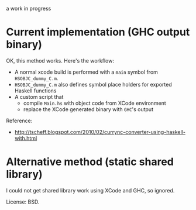 a work in progress

Current implementation (GHC output binary)
===========================================

OK, this method works. Here's the workflow:

* A normal xcode build is performed with a `main` symbol from `HSOBJC_dummy_C.m`.
* `HSOBJC_dummy_C.m` also defines symbol place holders for exported Haskell functions
* A custom script that
    * compile `Main.hs` with object code from XCode environment
    * replace the XCode generated binary with `GHC`'s output

Reference:

* <http://tscheff.blogspot.com/2010/02/currync-converter-using-haskell-with.html>

Alternative method (static shared library)
===========================================

I could not get shared library work using XCode and GHC, so ignored.

License: BSD.